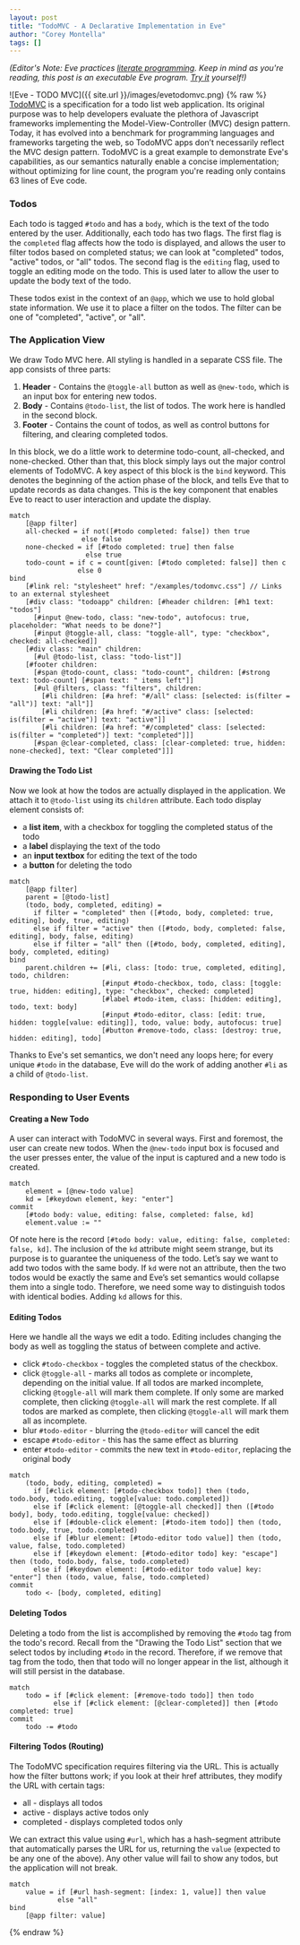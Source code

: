 ```yaml
---
layout: post
title: "TodoMVC - A Declarative Implementation in Eve"
author: "Corey Montella"
tags: []
---
```


_(Editor's Note: Eve practices [literate programming](https://github.com/witheve/rfcs/blob/master/proposed/syntax.md#program-structure). Keep in mind as you're reading, this post is an executable Eve program. [Try it](https://github.com/witheve/Eve) yourself!)_

![Eve - TODO MVC]({{ site.url }}/images/evetodomvc.png)
{% raw %}
[TodoMVC][1] is a specification for a todo list web application. Its original purpose was to help developers evaluate the plethora of Javascript frameworks implementing the Model-View-Controller (MVC) design pattern. Today, it has evolved into a benchmark for programming languages and frameworks targeting the web, so TodoMVC apps don’t necessarily reflect the MVC design pattern. 
TodoMVC is a great example to demonstrate Eve's capabilities, as our semantics naturally enable a concise implementation; without optimizing for line count, the program you're reading only contains 63 lines of Eve code.

[1]: http://todomvc.com/

### Todos

Each todo is tagged `#todo` and has a `body`, which is the text of the todo entered by the user. Additionally, each todo has two flags. The first flag is the `completed` flag affects how the todo is displayed, and allows the user to filter todos based on completed status; we can look at "completed" todos, "active" todos, or "all" todos. The second flag is the `editing` flag, used to toggle an editing mode on the todo. This is used later to allow the user to update the body text of the todo.

These todos exist in the context of an `@app`, which we use to hold global state information. We use it to place a filter on the todos. The filter can be one of "completed", "active", or "all".

### The Application View

We draw Todo MVC here. All styling is handled in a separate CSS file. The app consists of three parts:

1. __Header__ - Contains the `@toggle-all` button as well as `@new-todo`, which is an input box for entering new todos.
2. __Body__ - Contains `@todo-list`, the list of todos. The work here is handled in the second block.
3. __Footer__ - Contains the count of todos, as well as control buttons for filtering, and clearing completed todos.

In this block, we do a little work to determine todo-count, all-checked, and none-checked. Other than that, this block simply lays out the major control elements of TodoMVC. A key aspect of this block is the `bind` keyword. This denotes the beginning of the action phase of the block, and tells Eve that to update records as data changes. This is the key component that enables Eve to react to user interaction and update the display.

```
match
    [@app filter]
    all-checked = if not([#todo completed: false]) then true
                  else false
    none-checked = if [#todo completed: true] then false
                   else true
    todo-count = if c = count[given: [#todo completed: false]] then c 
                 else 0
bind
    [#link rel: "stylesheet" href: "/examples/todomvc.css"] // Links to an external stylesheet
    [#div class: "todoapp" children: [#header children: [#h1 text: "todos"]
      [#input @new-todo, class: "new-todo", autofocus: true, placeholder: "What needs to be done?"]
      [#input @toggle-all, class: "toggle-all", type: "checkbox", checked: all-checked]]
    [#div class: "main" children:
      [#ul @todo-list, class: "todo-list"]]
    [#footer children:
      [#span @todo-count, class: "todo-count", children: [#strong text: todo-count] [#span text: " items left"]]
      [#ul @filters, class: "filters", children:
        [#li children: [#a href: "#/all" class: [selected: is(filter = "all")] text: "all"]]
        [#li children: [#a href: "#/active" class: [selected: is(filter = "active")] text: "active"]]
        [#li children: [#a href: "#/completed" class: [selected: is(filter = "completed")] text: "completed"]]]
      [#span @clear-completed, class: [clear-completed: true, hidden: none-checked], text: "Clear completed"]]]
```

#### Drawing the Todo List

Now we look at how the todos are actually displayed in the application. We attach it to `@todo-list` using its `children` attribute. Each todo display element consists of:

- a **list item**, with a checkbox for toggling the completed status of the todo
- a **label** displaying the text of the todo
- an **input textbox** for editing the text of the todo
- a **button** for deleting the todo

```
match
    [@app filter]
    parent = [@todo-list]
    (todo, body, completed, editing) =
      if filter = "completed" then ([#todo, body, completed: true, editing], body, true, editing)
      else if filter = "active" then ([#todo, body, completed: false, editing], body, false, editing)
      else if filter = "all" then ([#todo, body, completed, editing], body, completed, editing)
bind
    parent.children += [#li, class: [todo: true, completed, editing], todo, children:
                       [#input #todo-checkbox, todo, class: [toggle: true, hidden: editing], type: "checkbox", checked: completed]
                       [#label #todo-item, class: [hidden: editing], todo, text: body]
                       [#input #todo-editor, class: [edit: true, hidden: toggle[value: editing]], todo, value: body, autofocus: true]
                       [#button #remove-todo, class: [destroy: true, hidden: editing], todo]
```

Thanks to Eve's set semantics, we don't need any loops here; for every unique `#todo` in the database, Eve will do the work of adding another `#li` as a child of `@todo-list`.

### Responding to User Events

#### Creating a New Todo

A user can interact with TodoMVC in several ways. First and foremost, the user can create new todos. When the `@new-todo` input box is focused and the user presses enter, the value of the input is captured and a new todo is created.

```
match
    element = [@new-todo value]
    kd = [#keydown element, key: "enter"]
commit
    [#todo body: value, editing: false, completed: false, kd]
    element.value := ""
```

Of note here is the record `[#todo body: value, editing: false, completed: false, kd]`. The inclusion of the `kd` attribute might seem strange, but its purpose is to guarantee the uniqueness of the todo. Let’s say we want to add two todos with the same body. If `kd` were not an attribute, then the two todos would be exactly the same and Eve’s set semantics would collapse them into a single todo. Therefore, we need some way to distinguish todos with identical bodies. Adding `kd` allows for this.

#### Editing Todos

Here we handle all the ways we edit a todo. Editing includes changing the body as well as toggling the status of between complete and active.

- click `#todo-checkbox` - toggles the completed status of the checkbox.
- click `@toggle-all` - marks all todos as complete or incomplete, depending on the initial value. If all todos are marked incomplete, clicking `@toggle-all` will mark them complete. If only some are marked complete, then clicking `@toggle-all` will mark the rest complete. If all todos are marked as complete, then clicking `@toggle-all` will mark them all as incomplete.
- blur `#todo-editor` - blurring the `@todo-editor` will cancel the edit
- escape `#todo-editor` - this has the same effect as blurring
- enter `#todo-editor` - commits the new text in `#todo-editor`, replacing the original body

```
match
    (todo, body, editing, completed) =
      if [#click element: [#todo-checkbox todo]] then (todo, todo.body, todo.editing, toggle[value: todo.completed])
      else if [#click element: [@toggle-all checked]] then ([#todo body], body, todo.editing, toggle[value: checked])
      else if [#double-click element: [#todo-item todo]] then (todo, todo.body, true, todo.completed)
      else if [#blur element: [#todo-editor todo value]] then (todo, value, false, todo.completed)
      else if [#keydown element: [#todo-editor todo] key: "escape"] then (todo, todo.body, false, todo.completed)
      else if [#keydown element: [#todo-editor todo value] key: "enter"] then (todo, value, false, todo.completed)
commit
    todo <- [body, completed, editing]
```

#### Deleting Todos

Deleting a todo from the list is accomplished by removing the `#todo` tag from the todo's record. Recall from the "Drawing the Todo List" section that we select todos by including `#todo` in the record. Therefore, if we remove that tag from the todo, then that todo will no longer appear in the list, although it will still persist in the database.

```
match
    todo = if [#click element: [#remove-todo todo]] then todo
           else if [#click element: [@clear-completed]] then [#todo completed: true]
commit
    todo -= #todo
```

#### Filtering Todos (Routing)

The TodoMVC specification requires filtering via the URL. This is actually how the filter buttons work; if you look at their href attributes, they modify the URL with certain tags:

- all - displays all todos
- active - displays active todos only
- completed - displays completed todos only

We can extract this value using `#url`, which has a hash-segment attribute that automatically parses the URL for us, returning the `value` (expected to be any one of the above). Any other value will fail to show any todos, but the application will not break.

```
match
    value = if [#url hash-segment: [index: 1, value]] then value
            else "all"
bind
    [@app filter: value]
```
{% endraw %}